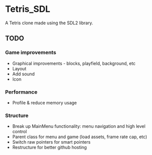 # Tetris_SDL

A Tetris clone made using the SDL2 library.

## TODO

### Game improvements
- Graphical improvements - blocks, playfield, background, etc
- Layout
- Add sound
- Icon

### Performance
- Profile & reduce memory usage

### Structure
- Break up MainMenu functionality: menu navigation and high level control
- Parent class for menu and game (load assets, frame rate cap, etc)
- Switch raw pointers for smart pointers
- Restructure for better github hosting